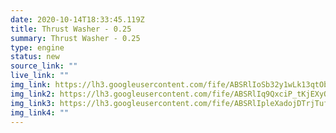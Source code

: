 ```yaml
---
date: 2020-10-14T18:33:45.119Z
title: Thrust Washer - 0.25
summary: Thrust Washer - 0.25
type: engine
status: new
source_link: ""
live_link: ""
img_link: https://lh3.googleusercontent.com/fife/ABSRlIoSb32y1wLk13qtObZGnO1f_JqoIMQd8mjRDEjX5tkoJdkHz9K9wOF9sA5QLKdPMJ1WHXpjd8Q73THouMcecmm_yOrvk7X2vyxUuAIcpRFkHPr9Y7zfJSjDTwoscgh2631qowNd7JMB1NbOzOEkwvoLC3Q4domehMwDX5f3R-knlAPIEi4opTWXF9XBStTfTLX-DSGsU_9ww8aguITv5340q7mBCPKGm03kvlIaTOyI9jZCQ5VKGUzQczqj-ln-2d9PRoEZKH_F3P-9vrCYvak1pMsVMx8nBjQF2w62A_g4wWatboOYoSreZXawtFL1mJD-sgUPIAo2rGvAZ4hu1p4dG893-Ip7i4kPXiB7YN3-Kj45IrfL1bnWfgyGQ8g6pBtL-ukJmy7sP0AVCYlDaGjXkZyPWeHtLGCXfyx_qYnK3xff3xF79AU39PBOKPUNSAd3ZAoTjU_q5FpR2ZfYeRjUHFa33dSzTEeUomXyOxxRyYYDP4oU8ph606-SFqM_Sd7EEY56B24IPnYc1nJ0JVk6eONUQQ7GGeyKb2MyPCVLsxgKIl7bucclj4byoXRGlxazJ6JVxVwxsRSX_JrQsVzu-lz_lXbX9ZlTljKT__LiDaiCexy5eUyGs0UIONBU_1Wa0ZAa947sarjqmDcM1j3_Ln9ydNh_b3goA_lhdSRnHW6N9M8CSu56vy5Wddmkv5trnjzzaWKbvPU1RpRQZig1ttOGMXo8uQ=w795-h650-ft
img_link2: https://lh3.googleusercontent.com/fife/ABSRlIq9QxciP_tKjEXyOzbH9tzL-6QqaFeQIbKtHNLY2AoetPTgugQwYrlz73-sZhBsCH6htAj67kweY_6QIHhX8GzuU9ExA1YsmBa0pQdU_rxrRs5aAKnSZvwkO6bPLdbDMDMaawoobBZfmCehh1QxW0xeMPFrdHOAhoXNnnY_6jicrP4UCVGXD04c1Xe_CIr6VTVtt41rdum0hb5X8WlhZ6cot0XSBS_-PImNcSJbc5FzD2yOblZecD2Ei0emZYkoNKU59c9g5qDLQsqp7de6Z9BDcv9Iv4t6TM1YviIWn69xkOHTAIB5tkVX0LUN9YLtZzUpBOUedYAOLCzlNPYAb-8Go_aULArK9EW2lLt4U45-SN1A5FxzzQVsnKSMHzbImgQEaqgRmoEOuNF3ZrJurxBiEwFWrd11TMNzI34oLne5ubz6xcosanC7Pssz6sIh4PWFyegt9NzkDiY6bTSFW_wiMRf8bsr8FXrL2jEK4pr811lQdSO4OfHj_Ta-FTzJXlu9LS5hTc1LTaRzKlaX0HlLoMtuWM6wRT6jqnZkbdCcL7eNs3tCcDi87hxcfGY7VhgbO21qmKgZaP-zAZcFOMbMPcRwD11rdkl7SGPbFFWh1NFqr3dYfZOGXcJ-4Sya79rtagEQ_8TL2a_WCPRx9Jcrh-Za4_rLIl_bAGbi8mD_V46YjxxSBRtUZJBBE1DIcazopr4OIsHoLsCg2wk6yQcUD55WuSSk2w=w795-h650-ft
img_link3: https://lh3.googleusercontent.com/fife/ABSRlIpleXadojDTrjTufDSysV655ueWFYfV30BbrP4VnYuIn_zm0SYkdvpqJXyGIyB7Wh2S-HJgA58pO7v0CL2jzdL2ZEvRzepDVNVgjx0gwVXjM8ByglsYUBU7HyvQ9kwWTQ-aMpeEBHuGK6nRBDsKVIc5Gou-tHgfl4wgoz8fpAutJg5xLfOOQRq9S6RcYIhoYqNYMg5ZH4E3V-YZizM8yEi6yv6b-Rp3F-gOCzWeEUBveI0qeyayj-raKIDjOu0SS374okloGzB3lzHPkjB5rUn3FZL8Kw6oSHWNRxXFNSMhEP4zl-Pndo5WCF8nmc1Vn8m8ucqg2KwwHaZ61s-tsGFTA8eXPel_Yt2RdUCkelnKiN1RY50oMgiCrZM0WVjOWgkSHJ7rHy9D4Cfm6xuadclCKNuJNPZk9aP3PJAnHAswan7-vRiLOQ3-GsSRDEuA6LneFYwTr4xSijaHUd0Jy0MuPJIdf6ujAEdDwMTPPU_dZ2LcjdW72P3r8t9SbnvD3fz1D-CKRGn1HSk0Ej7wI5OYxVDyMIvKjThxCX9EWry2UyKB0dGKDoxNuR0NUObAZ8R_6dd--Tsh1tHLzkAE33COwSYyji8AYtUTAbfsPCYMg4rjVdZ5UqfpbB_zef_7BPWVgQGQs4R_jpBvpO6xEbHS2Wrd_4asVaR-Tsa0GtBf2JDNmOBCELO3u5Sx4qbzHZTXlCDk6D176tLaIE9InVMI5DWP9C5nwA=w795-h650-ft
img_link4: ""
---
```

